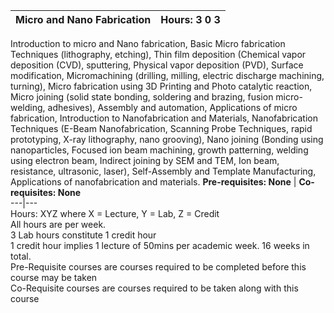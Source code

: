 **Micro and Nano Fabrication** | **Hours: 3 0 3**  
---|---  
Introduction to micro and Nano fabrication, Basic Micro fabrication Techniques (lithography, etching), Thin film deposition (Chemical vapor deposition (CVD), sputtering, Physical vapor deposition (PVD), Surface modification, Micromachining (drilling, milling, electric discharge machining, turning), Micro fabrication using 3D Printing and Photo catalytic reaction, Micro joining (solid state bonding, soldering and brazing, fusion micro-welding, adhesives), Assembly and automation, Applications of micro fabrication, Introduction to Nanofabrication and Materials, Nanofabrication Techniques (E-Beam Nanofabrication, Scanning Probe Techniques, rapid prototyping, X-ray lithography, nano grooving), Nano joining (Bonding using nanoparticles, Focused ion beam machining, growth patterning, welding using electron beam, Indirect joining by SEM and TEM, Ion beam, resistance, ultrasonic, laser), Self-Assembly and Template Manufacturing, Applications of nanofabrication and materials.
**Pre-requisites: None** | **Co-requisites: None**  
---|---  
Hours: XYZ where X = Lecture, Y = Lab, Z = Credit  
All hours are per week.  
3 Lab hours constitute 1 credit hour  
1 credit hour implies 1 lecture of 50mins per academic week. 16 weeks in total.  
Pre-Requisite courses are courses required to be completed before this course may be taken  
Co-Requisite courses are courses required to be taken along with this course
